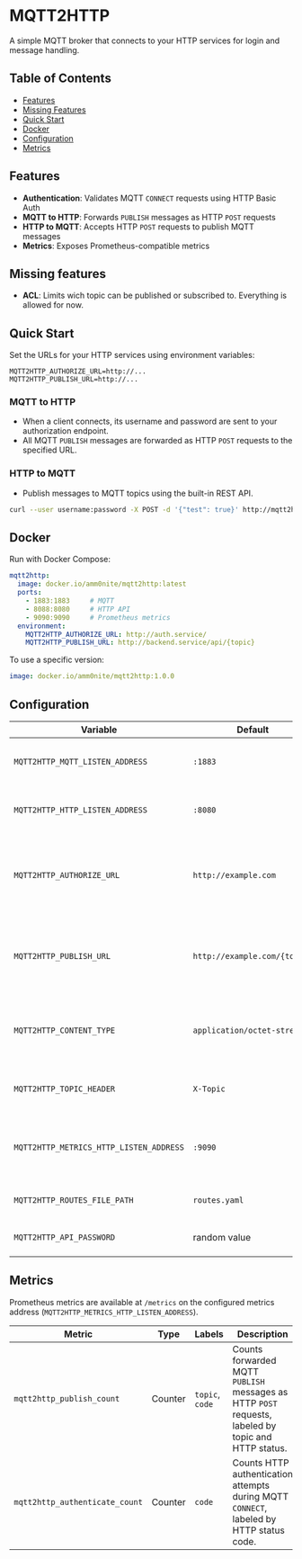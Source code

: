 # MQTT2HTTP

A simple MQTT broker that connects to your HTTP services for login and message handling.

## Table of Contents

* [Features](#features)
* [Missing Features](#missing-features)
* [Quick Start](#quick-start)
* [Docker](#docker)
* [Configuration](#configuration)
* [Metrics](#metrics)

## Features

* **Authentication**: Validates MQTT `CONNECT` requests using HTTP Basic Auth
* **MQTT to HTTP**: Forwards `PUBLISH` messages as HTTP `POST` requests
* **HTTP to MQTT**: Accepts HTTP `POST` requests to publish MQTT messages
* **Metrics**: Exposes Prometheus-compatible metrics

## Missing features

* **ACL**: Limits wich topic can be published or subscribed to. Everything is allowed for now.

## Quick Start

Set the URLs for your HTTP services using environment variables:

```env
MQTT2HTTP_AUTHORIZE_URL=http://...
MQTT2HTTP_PUBLISH_URL=http://...
```

### MQTT to HTTP

* When a client connects, its username and password are sent to your authorization endpoint.
* All MQTT `PUBLISH` messages are forwarded as HTTP `POST` requests to the specified URL.

### HTTP to MQTT

* Publish messages to MQTT topics using the built-in REST API.

```bash
curl --user username:password -X POST -d '{"test": true}' http://mqtt2http:8080/publish?topic=hello
```

## Docker

Run with Docker Compose:

```yaml
mqtt2http:
  image: docker.io/amm0nite/mqtt2http:latest
  ports:
    - 1883:1883     # MQTT
    - 8088:8080     # HTTP API
    - 9090:9090     # Prometheus metrics
  environment:
    MQTT2HTTP_AUTHORIZE_URL: http://auth.service/
    MQTT2HTTP_PUBLISH_URL: http://backend.service/api/{topic}
```

To use a specific version:

```yaml
image: docker.io/amm0nite/mqtt2http:1.0.0
```

## Configuration

| Variable                                | Default                      | Description                                                                                    |
| --------------------------------------- | ---------------------------- | ---------------------------------------------------------------------------------------------- |
| `MQTT2HTTP_MQTT_LISTEN_ADDRESS`         | `:1883`                      | Address where the MQTT broker listens (host\:port).                                            |
| `MQTT2HTTP_HTTP_LISTEN_ADDRESS`         | `:8080`                      | Address for the HTTP REST API (`/publish` endpoint).                                           |
| `MQTT2HTTP_AUTHORIZE_URL`               | `http://example.com`         | HTTP Basic Auth endpoint for authorizing `CONNECT` requests. A 200/201 response allows access. |
| `MQTT2HTTP_PUBLISH_URL`                 | `http://example.com/{topic}` | Template URL for forwarding `PUBLISH` messages. `{topic}` is replaced dynamically.             |
| `MQTT2HTTP_CONTENT_TYPE`                | `application/octet-stream`   | `Content-Type` header used in forwarded HTTP `POST` requests. E.g., `application/json`.        |
| `MQTT2HTTP_TOPIC_HEADER`                | `X-Topic`                    | Name of the HTTP header that carries the MQTT topic.                                           |
| `MQTT2HTTP_METRICS_HTTP_LISTEN_ADDRESS` | `:9090`                      | Address for serving Prometheus metrics at the `/metrics` endpoint.                             |
| `MQTT2HTTP_ROUTES_FILE_PATH` | `routes.yaml` | Path for the yaml file that defines all routes.
| `MQTT2HTTP_API_PASSWORD` | random value | Password used to secure the API endpoints.

## Metrics

Prometheus metrics are available at `/metrics` on the configured metrics address (`MQTT2HTTP_METRICS_HTTP_LISTEN_ADDRESS`).

| Metric                         | Type    | Labels          | Description                                                                                         |
| ------------------------------ | ------- | --------------- | --------------------------------------------------------------------------------------------------- |
| `mqtt2http_publish_count`      | Counter | `topic`, `code` | Counts forwarded MQTT `PUBLISH` messages as HTTP `POST` requests, labeled by topic and HTTP status. |
| `mqtt2http_authenticate_count` | Counter | `code`          | Counts HTTP authentication attempts during MQTT `CONNECT`, labeled by HTTP status code.             |

